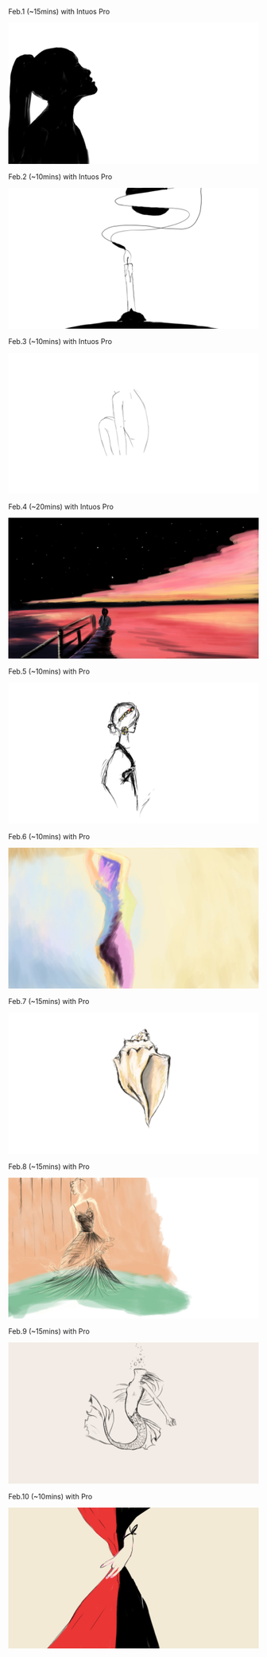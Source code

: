 Feb.1 (~15mins) with Intuos Pro

![Shadow](1.jpg)

Feb.2 (~10mins) with Intuos Pro

![Candle](2.jpg)

Feb.3 (~10mins) with Intuos Pro

![Side](3.jpg)

Feb.4 (~20mins) with Intuos Pro

![Path](4.jpg)

Feb.5 (~10mins) with Pro

![Style](5.jpg)

Feb.6 (~10mins) with Pro

![Colors](6.jpg)

Feb.7 (~15mins) with Pro

![Shell](7.jpg)

Feb.8 (~15mins) with Pro

![Color](8.jpg)

Feb.9 (~15mins) with Pro

![Fish](9.jpg)

Feb.10 (~10mins) with Pro

![Hand](10.jpg)

